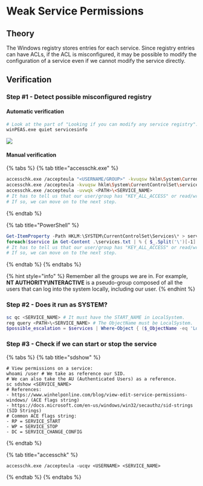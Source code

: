 # Weak Service Permissions

## Theory

The Windows registry stores entries for each service. Since registry entries can have ACLs, if the ACL is misconfigured, it may be possible to modify the configuration of a service even if we cannot modify the service directly.

## Verification

### Step #1 - Detect possible misconfigured registry

#### Automatic verification

```bash
# Look at the part of "Looking if you can modify any service registry":
winPEAS.exe quiet servicesinfo
```

![](../../../../.gitbook/assets/weak\_service\_permissions\_winpeas.png)

#### Manual verification

{% tabs %}
{% tab title="accesschk.exe" %}
```bash
accesschk.exe /accepteula "<USERNAME/GROUP>" -kvuqsw hklm\System\CurrentControlSet\services
accesschk.exe /accepteula -kvuqsw hklm\System\CurrentControlSet\services # All users.
accesschk.exe /accepteula -uvwqk <PATH>\<SERVICE_NAME>
# It has to tell us that our user/group has "KEY_ALL_ACCESS" or read/write (RW).
# If so, we can move on to the next step.
```
{% endtab %}

{% tab title="PowerShell" %}
```powershell
Get-ItemProperty -Path HKLM:\SYSTEM\CurrentControlSet\Services\* > services.txt
foreach($service in Get-Content .\services.txt | % { $_.Split('\')[-1] }){Get-Acl -Path HKLM:\System\CurrentControlSet\Services\$service | fl}
# It has to tell us that our user/group has "KEY_ALL_ACCESS" or read/write (RW).
# If so, we can move on to the next step.
```
{% endtab %}
{% endtabs %}

{% hint style="info" %}
Remember all the groups we are in. For example, **NT AUTHORITY\INTERACTIVE** is a pseudo-group composed of all the users that can log into the system locally, including our user.
{% endhint %}

### Step #2 - Does it run as SYSTEM?

```powershell
sc qc <SERVICE_NAME> # It must have the START_NAME in LocalSystem.
reg query <PATH>\<SERVICE_NAME> # The ObjectName must be LocalSystem.
$possible_escalation = $services | Where-Object { ($_ObjectName -eq 'LocalSystem') -and ($_Start -eq '3') }
```

### Step #3 - Check if we can start or stop the service

{% tabs %}
{% tab title="sdshow" %}
```shell
# View permissions on a service:
whoami /user # We take as reference our SID.
# We can also take the AU (Authenticated Users) as a reference.
sc sdshow <SERVICE_NAME> 
# References:
- https://www.winhelponline.com/blog/view-edit-service-permissions-windows/ (ACE flags string)
- https://docs.microsoft.com/en-us/windows/win32/secauthz/sid-strings (SID Strings)
# Common ACE flags string:
- RP = SERVICE_START
- WP = SERVICE_STOP
- DC = SERVICE_CHANGE_CONFIG
```
{% endtab %}

{% tab title="accesschk" %}
```shell
accesschk.exe /accepteula -ucqv <USERNAME> <SERVICE_NAME>
```
{% endtab %}
{% endtabs %}

